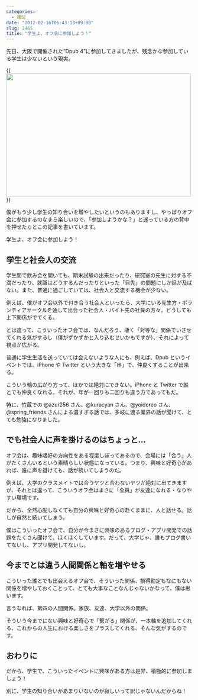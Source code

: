 ```yaml
---
categories:
  - 雑記
date: "2012-02-16T06:43:13+09:00"
slug: 2465
title: "学生よ、オフ会に参加しよう！"
---
```


先日、大阪で開催された“Dpub 4”に参加してきましたが、残念かな参加している学生は少ないという現実。

{{<img alt="" src="/images/2012/02/2465_1.jpg" width="500" height="333">}}

僕がもう少し学生の知り合いを増やしたいというのもありますし、やっぱりオフ会に参加するのなまら楽しいので、「参加しようかな？」と迷っている方の背中を押せたらとこの記事を書いています。

学生よ、オフ会に参加しよう！

## 学生と社会人の交流

学生間で飲み会を開いても、期末試験の出来だったり、研究室の先生に対する不満だったり、就職はどうするんだったりといった「目先」の問題にしか話が及ばない。また、普通に過ごしていては、社会人と交流する機会が少ない。

例えば、僕がオフ会以外で付き合う社会人といったら、大学にいる先生方・ボランティアサークルを通して出会った社会人・バイト先の社員の方々。どうしても上下関係がでてくる。

とは違って、こういったオフ会では、なんだろう、凄く「対等な」関係でいさせてくれる気がするし（僕がずかずかと入り込むせいかもですが）、それによって視点が広がる。

普通に学生生活を送っていては会えないような人にも、例えば、Dpub というイベントでは、iPhone や Twitter という大きな「串」で、仲良くすることが出来る。

こういう輪の広がり方って、ほかでは絶対にできない。iPhone と Twitter で誰とでも仲良くなれる。それが、年が一回りも二回りも違う方であってもだ。

特に、竹蔵での @azur256 さん、@kuracyan さん、@yoidoreo さん、@spring_friends さんによる濃すぎる話では、多岐に渡る業界の話が聞けて、とても勉強になりました。

## でも社会人に声を掛けるのはちょっと...

オフ会は、趣味嗜好の方向性をある程度しぼってあるので、会場には「合う」人がたくさんいるという素晴らしい状態になっている。つまり、興味と好奇心があれば、誰に声を掛けても、話が続いてしまうのだ。

例えば、大学のクラスメイトでは合うヤツと合わないヤツが絶対に出てきますが、それとは違って、こういうオフ会はまさに「全員」が友達になれる・なりやすい環境です。

だから、全然心配しなくても自分の興味と好奇心の赴くままに、人と話せる。話しが自然と続いてしまう。

僕はこういったオフ会で、自分が今まさに興味のあるブログ・アプリ開発での話題をたくさん聞けて、ほくほくしています。だって、大学じゃ、誰もブログ書いてないし、アプリ開発してないし。

## 今までとは違う人間関係と軸を増やせる

こういった誰とでも出会えるオフ会で、そういった関係、損得勘定もなにもない関係を増やしておくことって、とても大事なことなんじゃないかなって、僕は思います。

言うなれば、第四の人間関係。家族、友達、大学以外の関係。

そういう今までにない興味と好奇心で「繋がる」関係が、一本軸を追加してくれる、これからの人生における楽しさをプラスしてくれる、そんな気がするのです。

## おわりに

だから、学生で、こういったイベントに興味がある方は是非、積極的に参加しましょう！

別に、学生の知り合いがあまりいないのが寂しいって訳じゃないんだからね！
